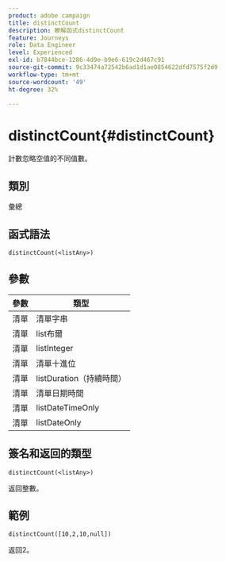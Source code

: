 ```yaml
---
product: adobe campaign
title: distinctCount
description: 瞭解函式distinctCount
feature: Journeys
role: Data Engineer
level: Experienced
exl-id: b7844bce-1286-4d9e-b9e6-619c2d467c91
source-git-commit: 9c33474a72542b6ad1d1ae0854622dfd7575f2d9
workflow-type: tm+mt
source-wordcount: '49'
ht-degree: 32%

---
```


# distinctCount{#distinctCount}

計數忽略空值的不同值數。

## 類別

彙總

## 函式語法

`distinctCount(<listAny>)`

## 參數

| 參數 | 類型 |
|-----------|------------------|
| 清單 | 清單字串 |
| 清單 | list布爾 |
| 清單 | listInteger |
| 清單 | 清單十進位 |
| 清單 | listDuration（持續時間） |
| 清單 | 清單日期時間 |
| 清單 | listDateTimeOnly |
| 清單 | listDateOnly |

## 簽名和返回的類型

`distinctCount(<listAny>)`

返回整數。

## 範例

`distinctCount([10,2,10,null])`

返回2。
